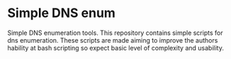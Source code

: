 # Simple DNS enum
Simple DNS enumeration tools. This repository contains simple scripts for dns enumeration. These scripts are made aiming to improve the authors hability at bash scripting so expect basic level of complexity and usability. 


